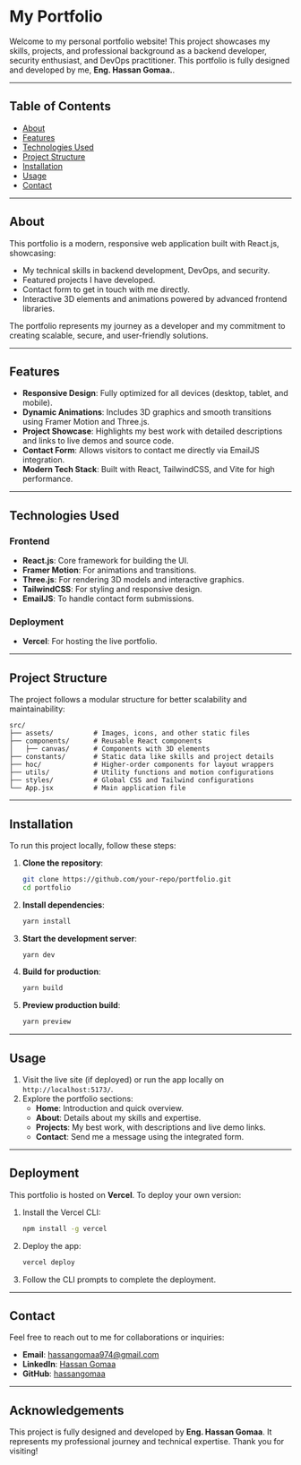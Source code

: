 # My Portfolio

Welcome to my personal portfolio website! This project showcases my skills, projects, and professional background as a backend developer, security enthusiast, and DevOps practitioner. This portfolio is fully designed and developed by me, **Eng. Hassan Gomaa.**.

---

## Table of Contents

- [About](#about)
- [Features](#features)
- [Technologies Used](#technologies-used)
- [Project Structure](#project-structure)
- [Installation](#installation)
- [Usage](#usage)
- [Contact](#contact)

---

## About

This portfolio is a modern, responsive web application built with React.js, showcasing:

- My technical skills in backend development, DevOps, and security.
- Featured projects I have developed.
- Contact form to get in touch with me directly.
- Interactive 3D elements and animations powered by advanced frontend libraries.

The portfolio represents my journey as a developer and my commitment to creating scalable, secure, and user-friendly solutions.

---

## Features

- **Responsive Design**: Fully optimized for all devices (desktop, tablet, and mobile).
- **Dynamic Animations**: Includes 3D graphics and smooth transitions using Framer Motion and Three.js.
- **Project Showcase**: Highlights my best work with detailed descriptions and links to live demos and source code.
- **Contact Form**: Allows visitors to contact me directly via EmailJS integration.
- **Modern Tech Stack**: Built with React, TailwindCSS, and Vite for high performance.

---

## Technologies Used

### Frontend
- **React.js**: Core framework for building the UI.
- **Framer Motion**: For animations and transitions.
- **Three.js**: For rendering 3D models and interactive graphics.
- **TailwindCSS**: For styling and responsive design.
- **EmailJS**: To handle contact form submissions.

### Deployment
- **Vercel**: For hosting the live portfolio.

---

## Project Structure

The project follows a modular structure for better scalability and maintainability:

```
src/
├── assets/          # Images, icons, and other static files
├── components/      # Reusable React components
│   ├── canvas/      # Components with 3D elements
├── constants/       # Static data like skills and project details
├── hoc/             # Higher-order components for layout wrappers
├── utils/           # Utility functions and motion configurations
├── styles/          # Global CSS and Tailwind configurations
└── App.jsx          # Main application file
```

---

## Installation

To run this project locally, follow these steps:

1. **Clone the repository**:
   ```bash
   git clone https://github.com/your-repo/portfolio.git
   cd portfolio
   ```

2. **Install dependencies**:
   ```bash
   yarn install
   ```

3. **Start the development server**:
   ```bash
   yarn dev
   ```

4. **Build for production**:
   ```bash
   yarn build
   ```

5. **Preview production build**:
   ```bash
   yarn preview
   ```

---

## Usage

1. Visit the live site (if deployed) or run the app locally on `http://localhost:5173/`.
2. Explore the portfolio sections:
   - **Home**: Introduction and quick overview.
   - **About**: Details about my skills and expertise.
   - **Projects**: My best work, with descriptions and live demo links.
   - **Contact**: Send me a message using the integrated form.

---

## Deployment

This portfolio is hosted on **Vercel**. To deploy your own version:

1. Install the Vercel CLI:
   ```bash
   npm install -g vercel
   ```

2. Deploy the app:
   ```bash
   vercel deploy
   ```

3. Follow the CLI prompts to complete the deployment.

---

## Contact

Feel free to reach out to me for collaborations or inquiries:

- **Email**: hassangomaa974@gmail.com
- **LinkedIn**: [Hassan Gomaa](https://www.linkedin.com/in/hassangomaaeng/)
- **GitHub**: [hassangomaa](https://github.com/hassangomaa)

---

## Acknowledgements

This project is fully designed and developed by **Eng. Hassan Gomaa**. It represents my professional journey and technical expertise. Thank you for visiting!
